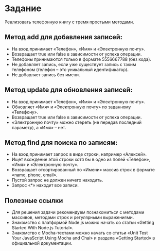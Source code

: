 # Задание

Реализовать телефонную книгу с тремя простыми методами.

## Метод add для добавления записей:

* На вход принимает «Телефон», «Имя» и «Электронную почту».
* Возвращает true или false в зависимости от успеха операции.
* Телефоны принимаются только в формате 5556667788 (без кода).
* Не добавляет запись, если уже существует запись с таким телефоном (телефон – это уникальный идентификатор).
* Не добавляет запись без имени.

## Метод update для обновления записей:

* На вход принимает «Телефон», «Имя» и «Электронную почту».
* Обновляет «Имя» и «Электронную почту» по заданному «Телефону».
* Возвращает true или false в зависимости от успеха операции.
* «Электронную почту» можно стереть (не передав последний параметр), а «Имя» – нет.

## Метод find для поиска по записям:

* На вход принимает запрос в виде строки, например «Алексей».
* Ищет вхождение этой строки хотя бы в одно из полей «Телефон», «Имя» и «Электронную почту».
* Возвращает отсортированный по «Имени» массив строк в формате «name, phone, email».
* Пустой запрос не должен ничего находить.
* Запрос «*» находит все записи.

## Полезные ссылки

* Для решения задачи рекомендуем познакомиться с методами массивов, методами строк и регулярными выражениями.
* Знакомство с платформой Node.js можно начать со статьи «Getting Started With Node.js Tutorial».
* Знакомство с Mocha-тестами можно начать со статьи «Unit Test Your JavaScript Using Mocha and Chai» и раздела «Getting Started» в официальной документации.